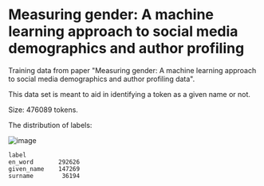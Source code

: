 # Measuring gender: A machine learning approach to social media demographics and author profiling

Training data from paper "Measuring gender: A machine learning approach to social media demographics and author profiling data".

This data set is meant to aid in identifying a token as a given name or not.

Size: 476089 tokens.

The distribution of labels:

![image](https://user-images.githubusercontent.com/32717298/218713296-f94bb588-7609-495b-9550-e8d9f8bd103a.png)

```
label
en_word       292626
given_name    147269
surname        36194
```

